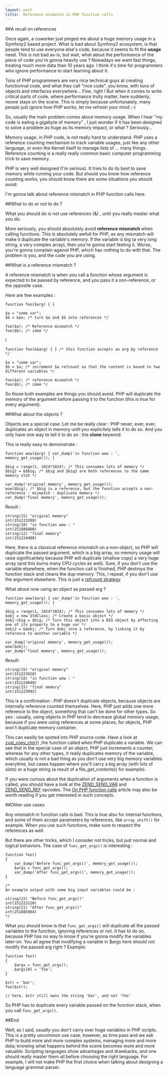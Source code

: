 ```yaml
---
layout: post
title:  Reference mismatch in PHP function calls
---
```


##A recall on references

Once again, a coworker just pinged me about a huge memory usage in a Symfony2 based project.
What is bad about Symfony2 ecosystem, is that people tend to use everyone else's code, because it
seems to fit the **usage** need. This is not bad as-is, but wait, what about the performance of the piece of code you're gonna
heavily use ? Nowadays we want fast things, treating much more data than 10 years ago. I think it's time for programmers
who ignore performance to start learning about it.

Tons of PHP programmers are very nice technical guys
at creating functionnal code, and what they call "nice code", you know, with tons of objects and interfaces everywhere...
Fine, right ! But when it comes to write critical parts of code, where performance
trully matter, here suddenly, noone stays on the scene.
This is simply because unfortunately, many people just ignore how PHP works, let me refresh your mind ;-)

So, usually the main problem comes about memory usage. When I hear "my code is eating a gigabyte of
memory" , I just wonder if it has been designed to solve a problem as huge as its memory impact, or what ?
Seriously...

Memory usage, in PHP code, is not really hard to understand. PHP uses a reference counting mechanism
to track variable usages, just like any other language, or even the Kernel itself to manage lists of ... many things.
Reference counting is a really really common basic computer programming trick to save memory.

PHP is very well designed (I'm serious). It tries to do its best to save memory while running your code.
But should you know how reference counting works, you should know there are some situations you should avoid.

I'm gonna talk about reference mismatch in PHP function calls here.

##What to do or not to do ?

What you should do is not use references (&) , until you really master what you do.

More seriously, you should absolutely avoid **reference mismatch** when calling functions.
This is absolutely awfull for PHP, as any mismatch will make it duplicate the variable's memory.
If the variable is big (a very long string, a very complex array), then you're gonna start feeling it.
Worse, you're gonna complain against PHP, which has nothing to do with that. The problem is you, and the
code you are using.

##What is a reference mismatch ?

A reference mismatch is when you call a function whose argument is expected to be passed by reference, and
you pass it a non-reference, or the opposite case.

Here are few examples :

	function foo($arg) { }
	
	$a = "some var";
	$b = &$a; /* turn $a and $b into references */

	foo($a); /* Reference mismatch */
	foo($b); /* idem */

!

	function foo(&$arg) { } /* this function accepts an arg by reference */

	$a = "some var";
	$b = $a; /* increment $a refcount so that the content is bound to two different variables */

	foo($a); /* reference mismatch */
	foo($b); /* idem */

So those both examples are things you should avoid. PHP will duplicate the memory of the argument before
passing it to the function (this is true for every argument).

##What about the objects ?

Objects are a special case. Let me be really clear : PHP never, ever, ever, duplicates an object in memory
until you explicitely tells it to do so. And you only have one way to tell it to do so : the **clone** keyword.

This is really easy to demonstrate :

	function wow($arg) { var_dump('in function wow : ', memory_get_usage()); }

	$big = range(1, 1024*1024); /* This consumes lots of memory */
	$big2 = &$big; /* $big and $big2 are both references to the same memory slot */

	var_dump('original memory', memory_get_usage());
	wow($big); /* $big is a reference, but the function accepts a non-reference : mismatch : duplicate memory */
	var_dump('final memory', memory_get_usage());

Result :

	string(15) "original memory"
	int(151223288)
	string(18) "in function wow : "
	int(251886800)
	string(12) "final memory"
	int(151224488)

Here, there is a classical reference mismatch on a non-object, so PHP will duplicate the passed argument,
which is a big array, so memory usage will raise significantely because PHP will duplicate (shallow copy) a very huge array
(and this burns many CPU cycles as well). Sure, if you don't use the variable elsewhere, when the function call
is finished, PHP destroys the function stack and cleans the dup memory. This, I repeat, if you don't use the argument
elsewhere. This is just a [refcount strategy](http://en.wikipedia.org/wiki/Reference_counting)

What about now using an object as passed arg ?

	function wow($arg) { var_dump('in function wow : ', memory_get_usage()); }

	$big = range(1, 1024*1024); /* This consumes lots of memory */
	$obj = new StdClass; /* Create a basic object */
	$obj->big = $big; /* Turn this object into a BIG object by affecting one of its property to a huge var */
	$obj2 = &$obj; /* Turn $obj into a reference, by linking it by reference to another variable */

	var_dump('original memory', memory_get_usage());
	wow($obj);
	var_dump('final memory', memory_get_usage());

Result:

	string(15) "original memory"
	int(151223928)
	string(18) "in function wow : "
	int(151224040)
	string(15) "final memory"
	int(151223992)

This is a confirmation : PHP doesn't duplicate objects, because objects are internally reference counted themselves.
Here, PHP just adds one more reference to the object, something that can't be done for other types.
So yes : usually, using objects in PHP tend to decrease global memory usage, because if you were using references at some
places, for objects, PHP won't duplicate memory container.

This can easilly be spoted into PHP source code. Have a look at [zval_copy_ctor()](http://lxr.php.net/xref/PHP_5_5/Zend/zend_variables.c#106)
,the function called when PHP duplicate a variable. We can see that in the special case of an object,
PHP just increments a counter, whereas for any other types, it really duplicates memory of the variable, which usually is
not a bad thing as you don't use very big memory variables everytime, but cases happen where you'll carry a big array (with
lots of slots) or a huge string (a result of a file_get_contents() for example).

If you were curious about the duplication of arguments when a function is called, you should have a look at the
[ZEND_SEND_VAR](http://lxr.php.net/xref/PHP_5_5/Zend/zend_vm_def.h#3182) and [ZEND_SEND_REF](http://lxr.php.net/xref/PHP_5_5/Zend/zend_vm_def.h#3145) opcodes.
The [On PHP function calls](http://jpauli.github.io/2015/01/22/on-php-function-calls.html) article may also be worth reading if you get interested in such concepts.

##Other use cases

Any mismatch in function calls is bad. This is true also for internal functions, and some of them accept
parameters by references, like `array_shift()` for example.
When you use such functions, make sure to respect the references as well.

But there are other tricks, which I consider not tricks, but just normal and logical behaviors.
The case of `func_get_args()` is interesting :

	function foo()
	{
		var_dump('Before func_get_args()', memory_get_usage());
		$args = func_get_args();
		var_dump('After func_get_args()', memory_get_usage());
	}
	
	/*
	An example output with some big input variables could be :
	
	string(22) "Before func_get_args()"
	int(151222120)
	string(21) "After func_get_args()"
	int(251885904)
	*/

What you should know is that `func_get_args()` will duplicate all the passed variables to the function, ignoring references or not.
It has to do so, because PHP has no way to know if you're gonna modify the variables later-on.
You all agree that modifying a variable in $args here should not modify the passed arg right ?
Example:

	function foo()
	{
		$args = func_get_args();
		$args[0] = 'foo';
	}
	
	$str = 'bar';
	foo($str);
	
	// here, $str still owns the string 'bar', and not 'foo'

So PHP has to duplicate every variable passed on the function stack, when you call `func_get_args()`.

##End

Well, as I said, usually you don't carry over huge variables in PHP scripts. This is a pretty uncommon use case, however,
as time pass and we ask PHP to build more and more complex systems, managing more and more data; knowing what happens
behind the scene becomes more and more valuable.
Scripting languages show advantages and drawbacks, and one should really master them all before choosing the right language.
For example, I will not make PHP the first choice when talking about designing a language grammar parser.
